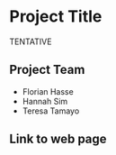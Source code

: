 
# Project Title
TENTATIVE
## Project Team
* Florian Hasse 
* Hannah Sim
* Teresa Tamayo

## Link to web page
